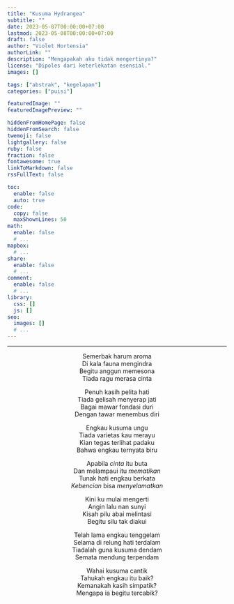 ```yaml
---
title: "Kusuma Hydrangea"
subtitle: ""
date: 2023-05-07T00:00:00+07:00
lastmod: 2023-05-08T00:00:00+07:00
draft: false
author: "Violet Hortensia"
authorLink: ""
description: "Mengapakah aku tidak mengertinya?"
license: "Dipoles dari keterlekatan esensial."
images: []

tags: ["abstrak", "kegelapan"]
categories: ["puisi"]

featuredImage: ""
featuredImagePreview: ""

hiddenFromHomePage: false
hiddenFromSearch: false
twemoji: false
lightgallery: false
ruby: false
fraction: false
fontawesome: true
linkToMarkdown: false
rssFullText: false

toc:
  enable: false
  auto: true
code:
  copy: false
  maxShownLines: 50
math:
  enable: false
  # ...
mapbox:
  # ...
share:
  enable: false
  # ...
comment:
  enable: false
  # ...
library:
  css: []
  js: []
seo:
  images: []
  # ...
---
```


<!--more-->

---

<div style="text-align:center">

<!-- 3 4 3 4 -->

Semerbak harum aroma  
Di kala fauna mengindra  
Begitu anggun memesona  
Tiada ragu merasa cinta

<!-- 4 4 4 4 -->

Penuh kasih pelita hati  
Tiada gelisah menyerap jati  
Bagai mawar fondasi duri  
Dengan tawar menembus diri

<!-- 3 4 4 4 -->

Engkau kusuma ungu  
Tiada varietas kau merayu  
Kian tegas terlihat padaku  
Bahwa engkau ternyata biru

<!-- 4 4 4 3 -->

Apabila *cinta* itu buta  
Dan melampaui itu *mematikan*  
Tunak hati engkau berkata  
*Kebencian* bisa *menyelamatkan*

<!-- 4 4 4 4 -->

Kini ku mulai mengerti  
Angin lalu nan sunyi  
Kisah pilu abai melintasi  
Begitu silu tak diakui

<!-- 4 5 4 3 -->

Telah lama engkau tenggelam  
Selama di relung hati terdalam  
Tiadalah guna kusuma dendam  
Semata mendung terpendam

<!-- 3 4 3 4 -->

Wahai kusuma cantik  
Tahukah engkau itu baik?  
Kemanakah kasih simpatik?  
Mengapa ia begitu tercabik?

</div>
